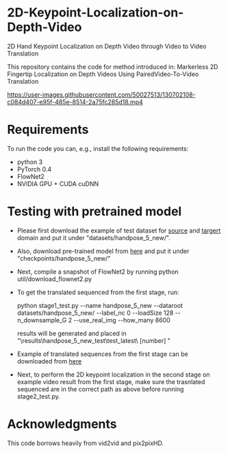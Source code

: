 # 2D-Keypoint-Localization-on-Depth-Video
2D Hand Keypoint Localization on Depth Video through Video to Video Translation

This repository contains the code for method introduced in:
Markerless 2D Fingertip Localization on Depth Videos Using PairedVideo-To-Video Translation


https://user-images.githubusercontent.com/50027513/130702108-c084d407-e95f-485e-8514-2a75fc285d18.mp4


# Requirements
To run the code you can, e.g., install the following requirements:

* python 3
* PyTorch 0.4
* FlowNet2 
* NVIDIA GPU + CUDA cuDNN

# Testing with pretrained model
* Please first download the example of test dataset for [source](https://drive.google.com/drive/folders/1UyQr-1a0COy-V0JHyzzfb_jfqJLBl1mD?usp=sharing) and [targert](https://drive.google.com/drive/folders/1qPIIgzLvuEqND9VDEecEk6L3bRVA5u-x?usp=sharing) domain and put it under "datasets/handpose_5_new/".
* Also, download pre-trained model from [here](https://drive.google.com/drive/folders/1GI6llwGMj9vQ0DFOkNaC3ty4VVO8zrsi?usp=sharing) and put it under "checkpoints/handpose_5_new/"
* Next, compile a snapshot of FlowNet2 by running python util/download_flownet2.py
* To get the translated sequenced from the first stage, run: 

 
   python stage1_test.py --name handpose_5_new  --dataroot  datasets/handpose_5_new/  --label_nc  0  --loadSize 128   --n_downsample_G 2  --use_real_img  --how_many 8600
   
   results will be generated and placed in "\results\handpose_5_new_test\test_latest\ [number] \"
   
* Example of translated sequences from the first stage can be downloaded from [here](https://drive.google.com/drive/folders/1lWfcNNHIkk0071InsOP-R2yAvRNJZYt9?usp=sharing)

* Next, to perform the 2D keypoint localization in the second stage on example video result from the first stage, make sure the trasnlated sequenced are in the correct path as above before running  stage2_test.py.


<!-- # BibTex
If you use this paper for your research or projects, please cite [A Pipeline for Hand 2-D Keypoint Localization Using Unpaired Image to Image Translation](https://dl.acm.org/doi/pdf/10.1145/3453892.3453904).

@inproceedings{10.1145/3453892.3453904,
author = {Farahanipad, Farnaz and Rezaei, Mohammad and Dillhoff, Alex and Kamangar, Farhad and Athitsos, Vassilis},
title = {A Pipeline for Hand 2-D Keypoint Localization Using Unpaired Image to Image Translation},
year = {2021},
isbn = {9781450387927},
publisher = {Association for Computing Machinery},
address = {New York, NY, USA},
url = {https://doi.org/10.1145/3453892.3453904},
doi = {10.1145/3453892.3453904},
booktitle = {The 14th PErvasive Technologies Related to Assistive Environments Conference},
pages = {226–233},
numpages = {8},
keywords = {domain transfer, fingertip detection and localization, 2-D hand pose estimation, generative adversarial networks, human-computer interaction},
location = {Corfu, Greece},
series = {PETRA 2021}
} -->


# Acknowledgments
This code borrows heavily from vid2vid and pix2pixHD.
